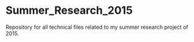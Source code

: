 # Summer_Research_2015
Repository for all technical files related to my summer research project of 2015.
